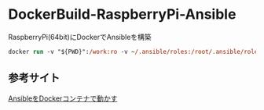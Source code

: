 # DockerBuild-RaspberryPi-Ansible
RaspberryPi(64bit)にDockerでAnsibleを構築

```ps
docker run -v "${PWD}":/work:ro -v ~/.ansible/roles:/root/.ansible/roles -v ~/.ssh:/root/.ssh:ro --rm satken2/ansible ansible-playbook playbook.yml
```

## 参考サイト
[AnsibleをDockerコンテナで動かす](https://qiita.com/satken2/items/f0ae21b9fb6e784e7ae8)
